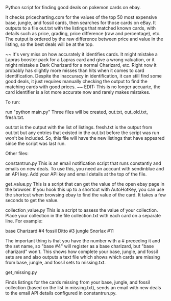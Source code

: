Python script for finding good deals on pokemon cards on ebay.

It checks pricecharting.com for the values of the top 50 most expensive base, jungle, and fossil cards, then searches for those cards on eBay. It outputs to a file out.txt
with the listings that matched known cards, with details such as price, grading, price difference (raw and percentage), etc. The output is ordered by the raw difference between
price and value in the listing, so the best deals will be at the top.

~~
It's very miss on how accurately it identifies cards. It might mistake a Lapras booster pack for a Lapras card and give a wrong valuation, or it might mistake a Dark Charizard
for a normal Charizard, etc. Right now it probably has slightly more misses than hits when it comes to card identification.
Despite the inaccuracy in identification, it can still find some good deals, it just requires manually checking the output to find the matching cards with good prices.
~~
EDIT: This is no longer accuarte, the card identifier is a lot more accurate now and rarely makes mistakes.

To run:

run "python main.py"
Three files will be created, out.txt, out_old.txt, fresh.txt.

out.txt is the output with the list of listings.
fresh.txt is the output from out.txt but any entries that existed in the out.txt before the script was run won't be included. So, this file will have the new listings
that have appeared since the script was last run.

Other files:

constantrun.py 
This is an email notification script that runs constantly and emails on new deals. To use this, you need an account with sendinblue and an API key. Add your API key and email details at the top of the file.

get_value.py
This is a script that can get the value of the open ebay page in the browser. If you hook this up to a shortcut with AutoHotKey, you can use the shortcut when browsing ebay to find the value of the card. It takes a few seconds to get the value.

collection_value.py
This is a script to assess the value of your collection. Place your collection in the file collection.txt with each card on a separate line. For example:

base Charizard #4
fossil Ditto #3
jungle Snorlax #11

The important thing is that you have the number with a # preceding it and the set name, so "base #4" will register as a base charizard, but "base charizard" won't.
This shows how complete your base, jungle, and fossil sets are and also outputs a text file which shows which cards are missing from base, jungle, and fossil sets to missing.txt.

get_missing.py

Finds listings for the cards missing from your base, jungle, and fossil collection (based on the list in missing.txt), sends an email with new deals to the email API details configured in constantrun.py.
